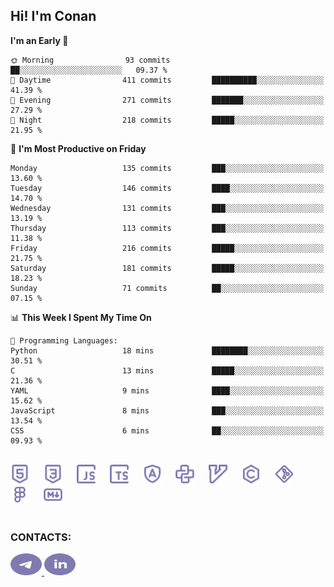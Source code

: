 ## Hi! I'm Conan

<!--START_SECTION:waka-->
**I'm an Early 🐤** 

```text
🌞 Morning                93 commits          ██░░░░░░░░░░░░░░░░░░░░░░░   09.37 % 
🌆 Daytime                411 commits         ██████████░░░░░░░░░░░░░░░   41.39 % 
🌃 Evening                271 commits         ███████░░░░░░░░░░░░░░░░░░   27.29 % 
🌙 Night                  218 commits         █████░░░░░░░░░░░░░░░░░░░░   21.95 % 
```
📅 **I'm Most Productive on Friday** 

```text
Monday                   135 commits         ███░░░░░░░░░░░░░░░░░░░░░░   13.60 % 
Tuesday                  146 commits         ████░░░░░░░░░░░░░░░░░░░░░   14.70 % 
Wednesday                131 commits         ███░░░░░░░░░░░░░░░░░░░░░░   13.19 % 
Thursday                 113 commits         ███░░░░░░░░░░░░░░░░░░░░░░   11.38 % 
Friday                   216 commits         █████░░░░░░░░░░░░░░░░░░░░   21.75 % 
Saturday                 181 commits         █████░░░░░░░░░░░░░░░░░░░░   18.23 % 
Sunday                   71 commits          ██░░░░░░░░░░░░░░░░░░░░░░░   07.15 % 
```


📊 **This Week I Spent My Time On** 

```text
💬 Programming Languages: 
Python                   18 mins             ████████░░░░░░░░░░░░░░░░░   30.51 % 
C                        13 mins             █████░░░░░░░░░░░░░░░░░░░░   21.36 % 
YAML                     9 mins              ████░░░░░░░░░░░░░░░░░░░░░   15.62 % 
JavaScript               8 mins              ███░░░░░░░░░░░░░░░░░░░░░░   13.54 % 
CSS                      6 mins              ██░░░░░░░░░░░░░░░░░░░░░░░   09.93 % 
```


<!--END_SECTION:waka-->


<br>

<div align="left">
  <img src="icons/skills/html.svg" height="30" alt="html5"/>
  <img width="15"/>
  <img src="icons/skills/css.svg" height="30" alt="css"/>
    <img width="15"/>
  <img src="icons/skills/javascript.svg" height="30" alt="javascript"/>
  <img width="15"/>
  <img src="icons/skills/typescript.svg" height="30" alt="typescript"/>
  <img width="15"/>
  <img src="icons/skills/angular.svg" height="30" alt="angular"/>
  <img width="15"/>
  <img src="icons/skills/python.svg" height="30" alt="python"/>
  <img width="15"/>
  <img src="icons/skills/vim.svg" height="30" alt="vim"  />
  <img width="15"/>
  <img src="icons/skills/c.svg" height="30" alt="c"/>
  <img width="15"/>
  <img src="icons/skills/git.svg" height="30" alt="git"/>
  <img width="15"/>
  <img src="icons/skills/figma.svg" height="30" alt="figma"/>
  <img width="15"/>
  <img src="icons/skills/markdown.svg" height="30" alt="markdown"/>
</div>

<br>


### CONTACTS:

<div align="left">
  <a href="https://t.me/gkkconan">
    <img src="icons/contacts/telegram.svg" width="50" height="35" alt="telegram"/>
  </a>
  <a href="https://www.linkedin.com/in/gkkconan">
    <img src="icons/contacts/linkedin.svg" width="50" height="35" alt="linkedin"/>
  </a>
</div>
